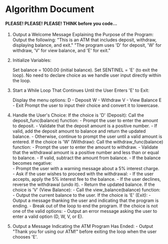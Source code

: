 # Algorithm Document
#### PLEASE! PLEASE! PLEASE! THINK before you code...

1. Output a Welcome Message Explaining the Purpose of the Program:
    Output the following:
        "This is an ATM that includes deposit, withdraw, displaying balance, and exit."
        "The program uses 'D' for deposit, 'W' for withdraw, 'V' for view balance, and 'E' for exit."
2. Initialize Variables:

    Set balance = 1000.00 (initial balance).
    Set SENTINEL = 'E' (to exit the loop).
    No need to declare choice as we handle user input directly within the loop.
3. Start a While Loop That Continues Until the User Enters 'E' to Exit:

    Display the menu options:
        D - Deposit
        W - Withdraw
        V - View Balance
        E - Exit
    Prompt the user to input their choice and convert it to lowercase.
4. Handle the User's Choice:
    If the choice is 'D' (Deposit):
        Call the deposit_func(balance) function:
          - Prompt the user to enter the amount to deposit.
          - Validate that the deposit amount is a positive number.
          - If valid, add the deposit amount to balance and return the updated balance.
          - Otherwise, continue to prompt the user until a valid amount is entered.
    If the choice is 'W' (Withdraw):
        Call the withdraw_func(balance) function:
          - Prompt the user to enter the amount to withdraw.
          - Validate that the withdrawal amount is a positive number and less than or equal to balance.
          - If valid, subtract the amount from balance.
          - If the balance becomes negative:           
              - Prompt the user with a warning message about a 5% interest charge.  
              - Ask if the user wishes to proceed with the withdrawal:
                 - If the user accepts, apply the 5% interest fee to the balance.
                 - If the user declines, reverse the withdrawal (undo it). 
          - Return the updated balance.
    If the choice is 'V' (View Balance):
          - Call the view_balance(balance) function:
                 - Output the current balance to the user.
    If the choice is 'E' (Exit):
          - Output a message thanking the user and indicating that the program is ending.
          - Break out of the loop to end the program.
    If the choice is not one of the valid options:
          - Output an error message asking the user to enter a valid option (D, W, V, or E).
5. Output a Message Indicating the ATM Program Has Ended:
          - Output "Thank you for using our ATM!" before exiting the loop when the user chooses 'E'.





